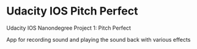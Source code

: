 # Udacity IOS Pitch Perfect
Udacity IOS Nanondegree Project 1: Pitch Perfect

App for recording sound and playing the sound back with various effects
